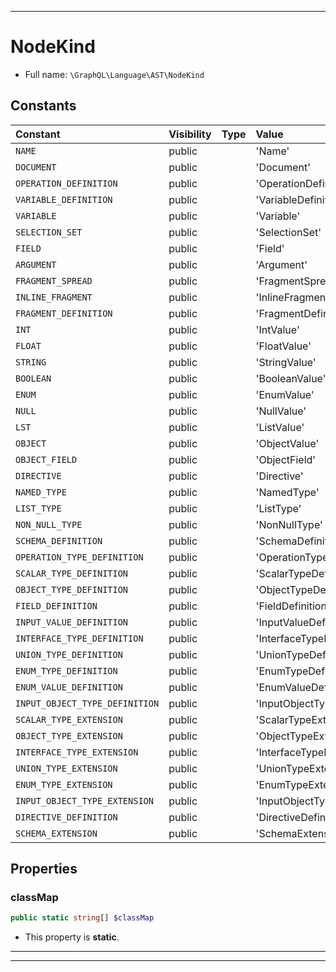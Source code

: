 ***

# NodeKind

* Full name: `\GraphQL\Language\AST\NodeKind`

## Constants

| Constant | Visibility | Type | Value |
|:---------|:-----------|:-----|:------|
|`NAME`|public| |&#039;Name&#039;|
|`DOCUMENT`|public| |&#039;Document&#039;|
|`OPERATION_DEFINITION`|public| |&#039;OperationDefinition&#039;|
|`VARIABLE_DEFINITION`|public| |&#039;VariableDefinition&#039;|
|`VARIABLE`|public| |&#039;Variable&#039;|
|`SELECTION_SET`|public| |&#039;SelectionSet&#039;|
|`FIELD`|public| |&#039;Field&#039;|
|`ARGUMENT`|public| |&#039;Argument&#039;|
|`FRAGMENT_SPREAD`|public| |&#039;FragmentSpread&#039;|
|`INLINE_FRAGMENT`|public| |&#039;InlineFragment&#039;|
|`FRAGMENT_DEFINITION`|public| |&#039;FragmentDefinition&#039;|
|`INT`|public| |&#039;IntValue&#039;|
|`FLOAT`|public| |&#039;FloatValue&#039;|
|`STRING`|public| |&#039;StringValue&#039;|
|`BOOLEAN`|public| |&#039;BooleanValue&#039;|
|`ENUM`|public| |&#039;EnumValue&#039;|
|`NULL`|public| |&#039;NullValue&#039;|
|`LST`|public| |&#039;ListValue&#039;|
|`OBJECT`|public| |&#039;ObjectValue&#039;|
|`OBJECT_FIELD`|public| |&#039;ObjectField&#039;|
|`DIRECTIVE`|public| |&#039;Directive&#039;|
|`NAMED_TYPE`|public| |&#039;NamedType&#039;|
|`LIST_TYPE`|public| |&#039;ListType&#039;|
|`NON_NULL_TYPE`|public| |&#039;NonNullType&#039;|
|`SCHEMA_DEFINITION`|public| |&#039;SchemaDefinition&#039;|
|`OPERATION_TYPE_DEFINITION`|public| |&#039;OperationTypeDefinition&#039;|
|`SCALAR_TYPE_DEFINITION`|public| |&#039;ScalarTypeDefinition&#039;|
|`OBJECT_TYPE_DEFINITION`|public| |&#039;ObjectTypeDefinition&#039;|
|`FIELD_DEFINITION`|public| |&#039;FieldDefinition&#039;|
|`INPUT_VALUE_DEFINITION`|public| |&#039;InputValueDefinition&#039;|
|`INTERFACE_TYPE_DEFINITION`|public| |&#039;InterfaceTypeDefinition&#039;|
|`UNION_TYPE_DEFINITION`|public| |&#039;UnionTypeDefinition&#039;|
|`ENUM_TYPE_DEFINITION`|public| |&#039;EnumTypeDefinition&#039;|
|`ENUM_VALUE_DEFINITION`|public| |&#039;EnumValueDefinition&#039;|
|`INPUT_OBJECT_TYPE_DEFINITION`|public| |&#039;InputObjectTypeDefinition&#039;|
|`SCALAR_TYPE_EXTENSION`|public| |&#039;ScalarTypeExtension&#039;|
|`OBJECT_TYPE_EXTENSION`|public| |&#039;ObjectTypeExtension&#039;|
|`INTERFACE_TYPE_EXTENSION`|public| |&#039;InterfaceTypeExtension&#039;|
|`UNION_TYPE_EXTENSION`|public| |&#039;UnionTypeExtension&#039;|
|`ENUM_TYPE_EXTENSION`|public| |&#039;EnumTypeExtension&#039;|
|`INPUT_OBJECT_TYPE_EXTENSION`|public| |&#039;InputObjectTypeExtension&#039;|
|`DIRECTIVE_DEFINITION`|public| |&#039;DirectiveDefinition&#039;|
|`SCHEMA_EXTENSION`|public| |&#039;SchemaExtension&#039;|

## Properties

### classMap

```php
public static string[] $classMap
```

* This property is **static**.

***



***

